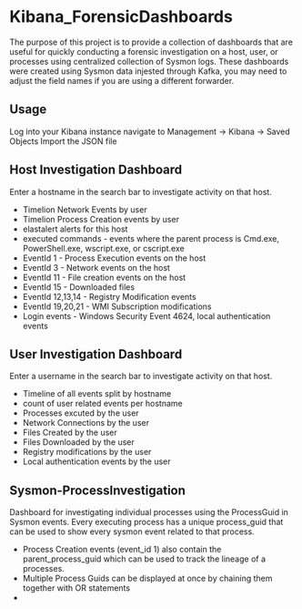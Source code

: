 # Kibana_ForensicDashboards
The purpose of this project is to provide a collection of dashboards that are useful for quickly conducting a forensic investigation on a host, user, or processes using centralized collection of Sysmon logs. These dashboards were created using Sysmon data injested through Kafka, you may need to adjust the field names if you are using a different forwarder.

## Usage
Log into your Kibana instance navigate to Management -> Kibana -> Saved Objects
Import the JSON file

## Host Investigation Dashboard
Enter a hostname in the search bar to investigate activity on that host.
* Timelion Network Events by user 
* Timelion Process Creation events by user 
* elastalert alerts for this host
* executed commands - events where the parent process is Cmd.exe, PowerShell.exe, wscript.exe, or cscript.exe
* EventId 1 - Process Execution events on the host
* EventId 3 - Network events on the host
* EventId 11 - File creation events on the host
* EventId 15 - Downloaded files
* EventId 12,13,14 - Registry Modification events
* EventId 19,20,21 - WMI Subscription modifications
* Login events - Windows Security Event 4624, local authentication events

## User Investigation Dashboard
Enter a username in the search bar to investigate activity on that host.
* Timeline of all events split by hostname
* count of user related events per hostname
* Processes excuted by the user
* Network Connections by the user
* Files Created by the user
* Files Downloaded by the user
* Registry modifications by the user
* Local authentication events by the user

## Sysmon-ProcessInvestigation
Dashboard for investigating individual processes using the ProcessGuid in Sysmon events. Every executing process has a unique process_guid that can be used to show every sysmon event related to that process. 
* Process Creation events (event_id 1) also contain the parent_process_guid which can be used to track the lineage of a processes.
* Multiple Process Guids can be displayed at once by chaining them together with OR statements
* 
